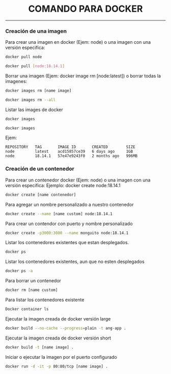 <div align="center">
    <h1>COMANDO PARA DOCKER</h1>
		<hr>
</div>



### Creación de una imagen

Para crear una imagen en docker (Ejem: node) o una imagen con una versión especifica:
```bash
docker pull node
```
```bash
docker pull [node:18.14.1]
```

Borrar una imagen (Ejem: docker image rm [node:latest]) o borrar todas la imagenes:
```bash
docker images rm [name image]
```
```bash
docker images rm --all
```
Listar las images de docker
```bash
docker images
```

```bash
docker images
```
Ejem:
```text
REPOSITORY   TAG       IMAGE ID       CREATED        SIZE
node         latest    acd15857ce39   6 days ago     1GB
node         18.14.1   57e47e9243f0   2 months ago   996MB
```
### Creación de un contenedor
Para crear un contenedor docker (Ejem: node) o una imagen con una versión especifica:
Ejemplo: docker create node:18.14.1
```bash
docker create [name contenedor]
```
Para agregar un nombre personalizado a nuestro contenedor
```bash
docker create --name [name custom] node:18.14.1
```

Para crear un contendor con puerto y nombre personalizado
```bash
docker create -p3000:3000 --name monguito node:18.14.1
 ```
Listar los contenedores existentes que estan desplegados.
```bash
docker ps
```
Listar los contenedores existentes, aun que no esten desplegados
```bash
docker ps -a
```

Para borrar un contenedor
```bash
docker rm [name custom]
```
Para listar los contenedores existente
```bash
Docker container ls
```
Ejecutar la imagen creada de docker versión large
```bash
docker build --no-cache --progress=plain -t ang-app .
```


Ejecutar la imagen creada de docker versión short
```bash
docker build -t [name image] .
```

Iniciar o ejecutar la imagen por el puerto configurado
```bash
docker run -d -it -p 80:80/tcp [name image] .
```